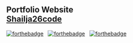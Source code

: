 <h2 align="Left">
  Portfolio Website <br/>
  <a href="https://shailja26code.github.io/MyPortfolio/" target="_blank">Shailja26code</a>
</h2>

[![forthebadge](https://forthebadge.com/images/badges/built-with-love.svg)](https://forthebadge.com) &nbsp;
[![forthebadge](https://forthebadge.com/images/badges/made-with-javascript.svg)](https://forthebadge.com) &nbsp;
[![forthebadge](https://forthebadge.com/images/badges/open-source.svg)](https://forthebadge.com) &nbsp;
